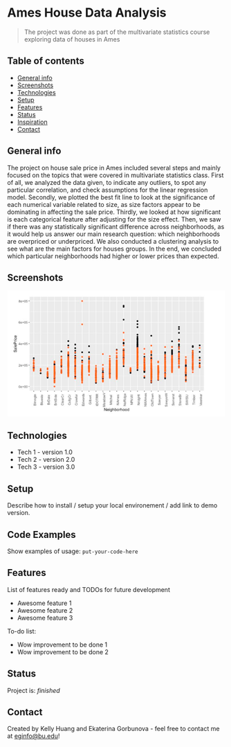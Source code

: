# Ames House Data Analysis
> The project was done as part of the multivariate statistics course exploring data of houses in Ames

## Table of contents
* [General info](#general-info)
* [Screenshots](#screenshots)
* [Technologies](#technologies)
* [Setup](#setup)
* [Features](#features)
* [Status](#status)
* [Inspiration](#inspiration)
* [Contact](#contact)

## General info
The project on house sale price in Ames included several steps and mainly focused on the topics that were covered in multivariate statistics class. 
First of all, we analyzed the data given, to indicate any outliers, to spot any particular correlation, and check assumptions for the linear regression model. Secondly, we plotted the best fit line to look at the significance of each numerical variable related to size, as size factors appear to be dominating in affecting the sale price. Thirdly, we looked at how significant is each categorical feature after adjusting for the size effect. Then, we saw if there was any statistically significant difference across neighborhoods, as it would help us answer our main research question: which neighborhoods are overpriced or underpriced. We also conducted a clustering analysis to see what are the main factors for houses groups. In the end, we concluded which particular neighborhoods had higher or lower prices than expected.

## Screenshots
![Example screenshot](example.png)

## Technologies
* Tech 1 - version 1.0
* Tech 2 - version 2.0
* Tech 3 - version 3.0

## Setup
Describe how to install / setup your local environement / add link to demo version.

## Code Examples
Show examples of usage:
`put-your-code-here`

## Features
List of features ready and TODOs for future development
* Awesome feature 1
* Awesome feature 2
* Awesome feature 3

To-do list:
* Wow improvement to be done 1
* Wow improvement to be done 2

## Status
Project is: _finished_

## Contact
Created by Kelly Huang and Ekaterina Gorbunova - feel free to contact me at eginfo@bu.edu!
